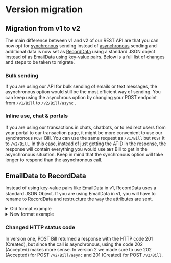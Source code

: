 # Version migration

## Migration from v1 to v2
The main difference between v1 and v2 of our REST API are that you can now opt for [synchronous](?document=billSync&header=synchronous-post) sending instead of [asynchronous](?document=billAsync&header=asynchronous-post) sending and additional data is now set as [RecordData](?document=versionMigration&header=emaildata-to-recorddata) using a standard JSON object instead of as EmailData using key-value pairs. Below is a full list of changes and steps to be taken to migrate.

### Bulk sending
If you are using our API for bulk sending of emails or text messages, the asynchronous option would still be the most efficient way of sending. You can keep using the asynchrous option by changing your POST endpoint from `/v1/Bill` to `/v2/Bill/async` .

### Inline use, chat & portals
If you are using our transactions in chats, chatbots, or to redirect users from your portal to our transaction page, it might be more convenient to use our synchronous `POST` Bill. You can use the same request as `/v1/Bill` but `POST` it to `/v2/Bill`. In this case, instead of just getting the ATID in the response, the response will contain everything you would use `GET` Bill to get in the asynchronous situation. Keep in mind that the synchronous option will take longer to respond than the asynchronous call.

## EmailData to RecordData
Instead of using key-value pairs like EmailData in v1, RecordData uses a standard JSON Object. If you are using EmailData in v1, you will have to rename to RecordData and restructure the way the attributes are sent.

<details>
<summary>Old format example</summary>

```json
"EmailData": 
[
    {
      "key": "key1",
      "value": "value1"
    },
    {
      "key": "key2",
      "value": "value2"
    }
  ]
```
</details>

<details>
<summary>New format example</summary>

```json
"RecordData": 
	{
	  "key1": "value1",
	  "key2": "value2"
	}
```
</details>

### Changed HTTP status code
In version one, POST Bill returned a response with the HTTP code 201 (Created), but since the call is asynchronous, using the code 202 (Accepted) makes more sense. In version 2 we made sure to use 202 (Accepted) for POST `/v2/Bill/async` and 201 (Created) for POST `/v2/Bill`.
